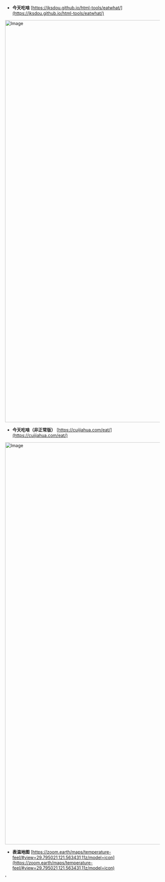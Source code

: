 - **今天吃啥**   [https://jksdou.github.io/html-tools/eatwhat/](https://jksdou.github.io/html-tools/eatwhat/)

<img width="2560" height="1308" alt="Image" src="https://github.com/user-attachments/assets/96091e51-1b50-4e87-9f0f-075e684e8a0a" />

- **今天吃啥（非正常版）**   [https://cuijiahua.com/eat/](https://cuijiahua.com/eat/)

<img width="2560" height="1308" alt="Image" src="https://github.com/user-attachments/assets/54ab4bfd-3ed3-4644-8d82-190498812088" />

- **表温地图**   [https://zoom.earth/maps/temperature-feel/#view=29.795021,121.563431,11z/model=icon](https://zoom.earth/maps/temperature-feel/#view=29.795021,121.563431,11z/model=icon)

<img width="3" height="7" alt="Image" src="https://github.com/user-attachments/assets/e306b563-859b-45f2-8342-622fcc76aab7" />
